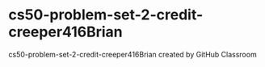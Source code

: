 # cs50-problem-set-2-credit-creeper416Brian
cs50-problem-set-2-credit-creeper416Brian created by GitHub Classroom
